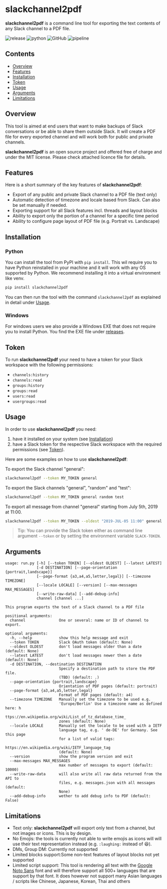 # slackchannel2pdf

**slackchannel2pdf** is a command line tool for exporting the text contents of any Slack channel to a PDF file.

![release](https://img.shields.io/pypi/v/slackchannel2pdf?label=release) ![python](https://img.shields.io/pypi/pyversions/slackchannel2pdf) ![GitHub](https://img.shields.io/github/license/ErikKalkoken/slackchannel2pdf) ![pipeline](https://api.travis-ci.org/ErikKalkoken/slackchannel2pdf.svg?branch=master)

## Contents

- [Overview](#overview)
- [Features](#features)
- [Installation](#installation)
- [Token](#token)
- [Usage](#usage)
- [Arguments](#arguments)
- [Limitations](#limitations)

## Overview

This tool is aimed at end users that want to make backups of Slack conversations or be able to share them outside Slack. It will create a PDF file for every exported channel and will work both for public and private channels.

**slackchannel2pdf** is an open source project and offered free of charge and under the MIT license. Please check attached licence file for details.

## Features

Here is a short summary of the key features of **slackchannel2pdf**:

- Export of any public and private Slack channel to a PDF file (text only)
- Automatic detection of timezone and locale based from Slack. Can also be set manually if needed.
- Exporting support for all Slack features incl. threads and layout blocks
- Ability to export only the portion of a channel for a specific time period
- Ability to configure page layout of PDF file (e.g. Portrait vs. Landscape)

## Installation

### Python

You can install the tool from PyPI with `pip install`. This wil require you to have Python reinstalled in your machine and it will work with any OS supported by Python. We recommend installing it into a virtual environment like venv.

```bash
pip install slackchannel2pdf
```

You can then run the tool with the command `slackchannel2pdf` as explained in detail under [Usage](#usage).

### Windows

For windows users we also provide a Windows EXE that does not require you to install Python. You find the EXE file under [releases](https://github.com/ErikKalkoken/slackchannel2pdf/releases).

## Token

To run **slackchannel2pdf** your need to have a token for your Slack workspace with the following permissions:

- `channels:history`
- `channels:read`
- `groups:history`
- `groups:read`
- `users:read`
- `usergroups:read`

## Usage

In order to use **slackchannel2pdf** you need:

1. have it installed on your system (see [Installation](#installation))
2. have a Slack token for the respective Slack workspace with the required permissions (see [Token](#token)).

Here are some examples on how to use **slackchannel2pdf**:

To export the Slack channel "general":

```bash
slackchannel2pdf --token MY_TOKEN general
```

To export the Slack channels "general", "random" and "test":

```bash
slackchannel2pdf --token MY_TOKEN general random test
```

To export all message from channel "general" starting from July 5th, 2019 at 11:00.

```bash
slackchannel2pdf --token MY_TOKEN --oldest "2019-JUL-05 11:00" general
```

> Tip: You can provide the Slack token either as command line argument `--token` or by setting the environment variable `SLACK-TOKEN`.

## Arguments

```text
usage: run.py [-h] [--token TOKEN] [--oldest OLDEST] [--latest LATEST]
              [-d DESTINATION] [--page-orientation {portrait,landscape}]
              [--page-format {a3,a4,a5,letter,legal}] [--timezone TIMEZONE]
              [--locale LOCALE] [--version] [--max-messages MAX_MESSAGES]  
              [--write-raw-data] [--add-debug-info]
              channel [channel ...]

This program exports the text of a Slack channel to a PDF file

positional arguments:
  channel               One or several: name or ID of channel to export.

optional arguments:
  -h, --help            show this help message and exit
  --token TOKEN         Slack OAuth token (default: None)
  --oldest OLDEST       don't load messages older than a date (default: None)
  --latest LATEST       don't load messages newer then a date (default: None)
  -d DESTINATION, --destination DESTINATION
                        Specify a destination path to store the PDF file.
                        (TBD) (default: .)
  --page-orientation {portrait,landscape}
                        Orientation of PDF pages (default: portrait)
  --page-format {a3,a4,a5,letter,legal}
                        Format of PDF pages (default: a4)
  --timezone TIMEZONE   Manually set the timezone to be used e.g.
                        'Europe/Berlin' Use a timezone name as defined here: h
                        ttps://en.wikipedia.org/wiki/List_of_tz_database_time_
                        zones (default: None)
  --locale LOCALE       Manually set the locale to be used with a IETF
                        language tag, e.g. ' de-DE' for Germany. See this page
                        for a list of valid tags:
                        https://en.wikipedia.org/wiki/IETF_language_tag
                        (default: None)
  --version             show the program version and exit
  --max-messages MAX_MESSAGES
                        max number of messages to export (default: 10000)
  --write-raw-data      will also write all raw data returned from the API to
                        files, e.g. messages.json with all messages (default:
                        None)
  --add-debug-info      wether to add debug info to PDF (default: False)
```

## Limitations

- Text only: **slackchannel2pdf** will export only text from a channel, but not images or icons. This is by design.
- No Emojis: the tools is currently not able to write emojis as icons will will use their text representation instead (e.g. `:laughing:` instead of :laughing:).
- DMs, Group DM: Currently not supported
- Limited blocks support:Some non-text features of layout blocks not yet supported
- Limited script support: This tool is rendering all text with the [Google Noto Sans](https://www.google.com/get/noto/#sans-lgc) font and will therefore support all 500+ languages that are support by that font. It does however not support many Asian languages / scripts like Chinese, Japanese, Korean, Thai and others
